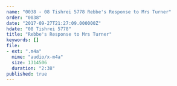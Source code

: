 ```yaml
---
name: "0038 - 08 Tishrei 5778 Rebbe's Response to Mrs Turner"
order: "0038"
date: "2017-09-27T21:27:09.000000Z"
hdate: "08 Tishrei 5778"
title: "Rebbe's Response to Mrs Turner"
keywords: []
file:
- ext: ".m4a"
  mime: "audio/x-m4a"
  size: 1314506
  duration: "2:38"
published: true
---
```


